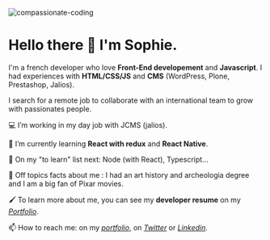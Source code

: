 
![compassionate-coding](/S0f1eM/S0f1eM/blob/master/compassionate.jpeg)

# Hello there 👋 I'm Sophie. 

<p> I'm a french developer who love <b>Front-End developement</b> and <b>Javascript</b>. I had experiences with <b>HTML/CSS/JS</b> and <b>CMS</b> (WordPress, Plone, Prestashop, Jalios).</p>
<p> I search for a remote job to collaborate with an international team to grow with passionates people.</p>

<p>💻 I’m working in my day job with JCMS (jalios).</p>

<p>🔭 I’m currently learning <b>React with redux</b> and <b>React Native</b>.</p>

🌱 On my "to learn" list next: Node (with React), Typescript... 

🤠 Off topics facts about me : I had an art history and archeologia degree and I am a big fan of Pixar movies.  

🖌️ To learn more about me, you can see my <b>developer resume</b> on my *[Portfolio](https://sophie-marchand.netlify.app/Resume)*.

📫 How to reach me: on my *[portfolio](https://sophie-marchand.netlify.app/Contact)*, on *[Twitter](https://twitter.com/S0f1eM)* or *[Linkedin](https://www.linkedin.com/in/sophie-marchand-web-developer/)*. 


